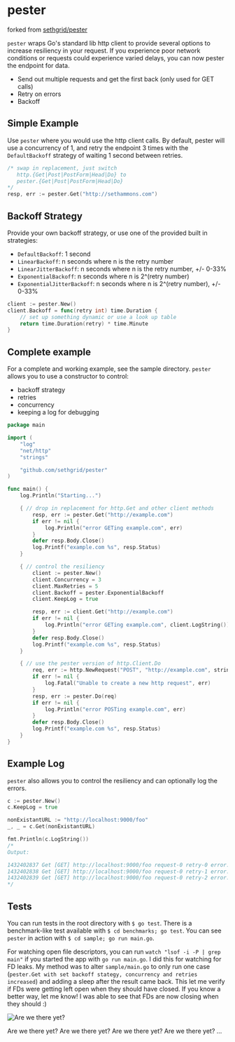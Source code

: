 # pester

forked from [sethgrid/pester](https://github.com/sethgrid/pester)

`pester` wraps Go's standard lib http client to provide several options to increase resiliency in your request. If you experience poor network conditions or requests could experience varied delays, you can now pester the endpoint for data.

- Send out multiple requests and get the first back (only used for GET calls)
- Retry on errors
- Backoff

## Simple Example

Use `pester` where you would use the http client calls. By default, pester will use a concurrency of 1, and retry the endpoint 3 times with the `DefaultBackoff` strategy of waiting 1 second between retries.

```go
/* swap in replacement, just switch
   http.{Get|Post|PostForm|Head|Do} to
   pester.{Get|Post|PostForm|Head|Do}
*/
resp, err := pester.Get("http://sethammons.com")
```

## Backoff Strategy

Provide your own backoff strategy, or use one of the provided built in strategies:

- `DefaultBackoff`: 1 second
- `LinearBackoff`: n seconds where n is the retry number
- `LinearJitterBackoff`: n seconds where n is the retry number, +/- 0-33%
- `ExponentialBackoff`: n seconds where n is 2^(retry number)
- `ExponentialJitterBackoff`: n seconds where n is 2^(retry number), +/- 0-33%

```go
client := pester.New()
client.Backoff = func(retry int) time.Duration {
    // set up something dynamic or use a look up table
    return time.Duration(retry) * time.Minute
}
```

## Complete example

For a complete and working example, see the sample directory.
`pester` allows you to use a constructor to control:

- backoff strategy
- retries
- concurrency
- keeping a log for debugging

```go
package main

import (
    "log"
    "net/http"
    "strings"

    "github.com/sethgrid/pester"
)

func main() {
    log.Println("Starting...")

    { // drop in replacement for http.Get and other client methods
        resp, err := pester.Get("http://example.com")
        if err != nil {
            log.Println("error GETing example.com", err)
        }
        defer resp.Body.Close()
        log.Printf("example.com %s", resp.Status)
    }

    { // control the resiliency
        client := pester.New()
        client.Concurrency = 3
        client.MaxRetries = 5
        client.Backoff = pester.ExponentialBackoff
        client.KeepLog = true

        resp, err := client.Get("http://example.com")
        if err != nil {
            log.Println("error GETing example.com", client.LogString())
        }
        defer resp.Body.Close()
        log.Printf("example.com %s", resp.Status)
    }

    { // use the pester version of http.Client.Do
        req, err := http.NewRequest("POST", "http://example.com", strings.NewReader("data"))
        if err != nil {
            log.Fatal("Unable to create a new http request", err)
        }
        resp, err := pester.Do(req)
        if err != nil {
            log.Println("error POSTing example.com", err)
        }
        defer resp.Body.Close()
        log.Printf("example.com %s", resp.Status)
    }
}

```

## Example Log

`pester` also allows you to control the resiliency and can optionally log the errors.

```go
c := pester.New()
c.KeepLog = true

nonExistantURL := "http://localhost:9000/foo"
_, _ = c.Get(nonExistantURL)

fmt.Println(c.LogString())
/*
Output:

1432402837 Get [GET] http://localhost:9000/foo request-0 retry-0 error: Get http://localhost:9000/foo: dial tcp 127.0.0.1:9000: connection refused
1432402838 Get [GET] http://localhost:9000/foo request-0 retry-1 error: Get http://localhost:9000/foo: dial tcp 127.0.0.1:9000: connection refused
1432402839 Get [GET] http://localhost:9000/foo request-0 retry-2 error: Get http://localhost:9000/foo: dial tcp 127.0.0.1:9000: connection refused
*/
```

## Tests

You can run tests in the root directory with `$ go test`. There is a benchmark-like test available with `$ cd benchmarks; go test`.
You can see `pester` in action with `$ cd sample; go run main.go`.

For watching open file descriptors, you can run `watch "lsof -i -P | grep main"` if you started the app with `go run main.go`.
I did this for watching for FD leaks. My method was to alter `sample/main.go` to only run one case (`pester.Get with set backoff stategy, concurrency and retries increased`)
and adding a sleep after the result came back. This let me verify if FDs were getting left open when they should have closed. If you know a better way, let me know!
I was able to see that FDs are now closing when they should :)

![Are we there yet?](http://butchbellah.com/wp-content/uploads/2012/06/Are-We-There-Yet.jpg)

Are we there yet? Are we there yet? Are we there yet? Are we there yet? ...
